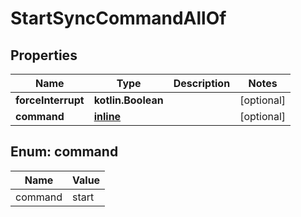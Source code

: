 
# StartSyncCommandAllOf

## Properties
Name | Type | Description | Notes
------------ | ------------- | ------------- | -------------
**forceInterrupt** | **kotlin.Boolean** |  |  [optional]
**command** | [**inline**](#CommandEnum) |  |  [optional]


<a name="CommandEnum"></a>
## Enum: command
Name | Value
---- | -----
command | start



